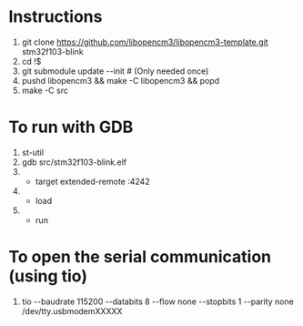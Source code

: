 # Instructions
 1. git clone https://github.com/libopencm3/libopencm3-template.git stm32f103-blink 
 2. cd !$
 3. git submodule update --init # (Only needed once)
 4. pushd libopencm3 && make -C libopencm3 && popd
 5. make -C src


# To run with GDB

1. st-util
2. gdb src/stm32f103-blink.elf
3. - target extended-remote :4242
4. - load
5. - run

# To open the serial communication (using tio)

1. tio --baudrate 115200 --databits 8 --flow none --stopbits 1 --parity none /dev/tty.usbmodemXXXXX
